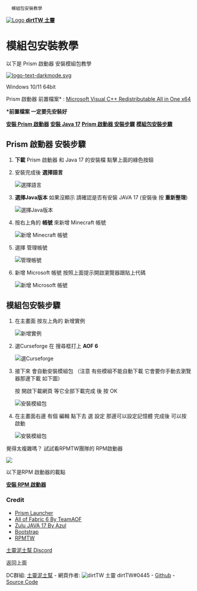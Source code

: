      模組包安裝教學       

 [![Logo](img/logo.png) **dirtTW 土靈**](./)

模組包安裝教學
=======

以下是 Prism 啟動器 安裝模組包教學

[![logo-text-darkmode.svg](https://prismlauncher.org/img/logo-text-darkmode.svg)](https://prismlauncher.org/)

Windows 10/11 64bit

Prism 啟動器 前置檔案\* : [Microsoft Visual C++ Redistributable All in One x64](https://github.com/abbodi1406/vcredist/releases/download/v0.73.0/VisualCppRedist_AIO_x86_x64.exe)

**\*前置檔案 一定要先安裝好**

[**安裝 Prism 啟動器**](https://github.com/PrismLauncher/PrismLauncher/releases/download/7.0/PrismLauncher-Windows-MSVC-Setup-7.0.exe) [**安裝 Java 17**](https://cdn.azul.com/zulu/bin/zulu17.42.19-ca-jdk17.0.7-win_x64.msi) [**Prism 啟動器 安裝步驟**](#pltutorial) [**模組包安裝步驟**](#mpinstall)

Prism 啟動器 安裝步驟
----------------

1. **下載** Prism 啟動器 和 Java 17 的安裝檔 點擊上面的綠色按鈕

2. 安裝完成後 **選擇語言**

    ![選擇語言](img/1.png)
3. **選擇Java版本** 如果沒顯示 請確認是否有安裝 JAVA 17 (安裝後 按 **重新整理**)

    ![選擇Java版本](img/2.png)
4. 按右上角的 **帳號** 來新增 Minecraft 帳號

    ![新增 Minecraft 帳號](img/3.png)
5. 選擇 管理帳號

    ![管理帳號](img/4.png)
6. 新增 Microsoft 帳號 按照上面提示開啟瀏覽器跟貼上代碼

    ![新增 Microsoft 帳號](img/5.png)

模組包安裝步驟
-------

1. 在主畫面 按左上角的 新增實例

    ![新增實例](img/6.png)
2. 選Curseforge 在 搜尋框打上 **AOF 6**

    ![選Curseforge](img/7.png)
3. 接下來 會自動安裝模組包 （注意 有些模組不能自動下載 它會要你手動去瀏覽器那邊下載 如下圖）

    按 開啟下載網頁 等它全部下載完成 後 按 OK

    ![安裝模組包](img/8.png)
4. 在主畫面右邊 有個 編輯 點下去 選 設定 那邊可以設定記憶體 完成後 可以按 啟動

    ![安裝模組包](img/9.png)

覺得太複雜嗎？ 試試看RPMTW團隊的 RPM啟動器

[![](https://cdn.discordapp.com/attachments/815819581440262146/877059900776267776/RPM------.gif)](https://www.rpmtw.com/)

以下是RPM 啟動器的載點

[**安裝 RPM 啟動器**](https://github.com/RPMTW/RPMLauncher/releases/latest/download/RPMLauncher-Windows-Installer.exe)

### Credit

* [Prism Launcher](https://prismlauncher.org/)
* [All of Fabric 6 By TeamAOF](https://www.curseforge.com/minecraft/modpacks/all-of-fabric-6)
* [Zulu JAVA 17 By Azul](https://www.azul.com/)
* [Bootstrap](https://getbootstrap.com/)
* [RPMTW](https://www.rpmtw.com/)

[土靈泥土幫 Discord](https://discord.gg/eS6ZgXcfAV)  

返回上面

DC群組: [土靈泥土幫](https://discord.gg/eS6ZgXcfAV) - 網頁作者: ![dirtTW](img/logo.png) 土靈 dirtTW#0445 - [Github](https://github.com/yichifauzi) - [Source Code](https://github.com/yichifauzi/modpackinstalltutorial)
